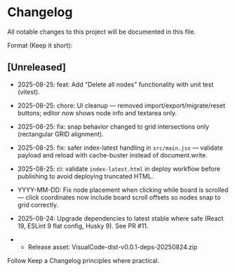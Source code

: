 # Changelog

All notable changes to this project will be documented in this file.

Format (Keep it short):

## [Unreleased]

- 2025-08-25: feat: Add "Delete all nodes" functionality with unit test (vitest).
- 2025-08-25: chore: UI cleanup — removed import/export/migrate/reset buttons; editor now shows node info and textarea only.
- 2025-08-25: fix: snap behavior changed to grid intersections only (rectangular GRID alignment).
- 2025-08-25: fix: safer index-latest handling in `src/main.jsx` — validate payload and reload with cache-buster instead of document.write.
- 2025-08-25: ci: validate `index-latest.html` in deploy workflow before publishing to avoid deploying truncated HTML.

- YYYY-MM-DD: Fix node placement when clicking while board is scrolled — click coordinates now include board scroll offsets so nodes snap to grid correctly.
- 2025-08-24: Upgrade dependencies to latest stable where safe (React 19, ESLint 9 flat config, Husky 9). See PR #11.
- - Release asset: VisualCode-dist-v0.0.1-deps-20250824.zip

Follow Keep a Changelog principles where practical.
